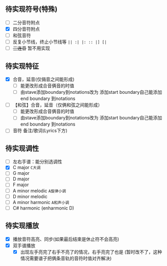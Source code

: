 ## 待实现符号(特殊)
- [ ] 二分音符附点
- [x] 四分音符附点
- [ ] 和弦音符
- [ ] 反复小节线，终止小节线等 `|| :| |: :: |] [|`
- [ ] ~~三连音~~ 暂不用实现

## 待实现特征
- [x] 合音，延音(仅倆音之间能形成)
  - [ ] 能更改形成合音俩音的时值
  - [ ] 由stave添加boundary到notations改为 添加start boundary自己能添加end boundary 到notations
- [ ] 【和弦】合音，延音（仅俩和弦之间能形成）
  - [ ] 能更改形成合音俩音的时值
  - [ ] 由stave添加boundary到notations改为 添加start boundary自己能添加end boundary 到notations

- [ ] 音符 备注/歌词(Lyrics下方)

## 待实现调性
- [ ] 左右手谱：能分别选调性
- [x] C major `C大调`
- [ ] G major
- [ ] D major
- [ ] F major
- [ ] A minor melodic `A旋律小调`
- [ ] D minor melodic
- [ ] A minor harmonic `A和声小调`
- [ ] C# harmonic (enharmonic D)

## 待实现播放
- [x] 播放音符高亮、同步(如果最后结束是休止符不会高亮)
- [x] 双手谱播放
  - [x] 出现左手亮完了右手不亮了的情况，右手亮完了也是 (暂时改不了，这种情况需要谱子把俩条音轨的音符时值对齐解决)
